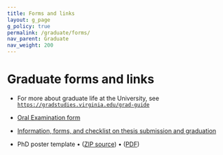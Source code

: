 ```yaml
---
title: Forms and links
layout: g_page
g_policy: true
permalink: /graduate/forms/
nav_parent: Graduate
nav_weight: 200
---
```


<h1 class="mb-3">Graduate forms and links</h1>

- For more about graduate life at the University, see [`https://gradstudies.virginia.edu/grad-guide`](https://gradstudies.virginia.edu/grad-guide)

- [Oral Examination form]({{site.url}}/graduate/docs/oral_exam_form.pdf)

- [Information, forms, and checklist on thesis submission and graduation](http://graduate.as.virginia.edu/thesis-submission-and-graduation)

- PhD poster template &bull; ([ZIP source]({{site.url}}/graduate/docs/PosterTemplate.zip)) &bull; ([PDF]({{site.url}}/graduate/docs/PosterTemplate.pdf))
